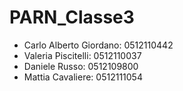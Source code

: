 # PARN_Classe3

- Carlo Alberto Giordano: 0512110442
- Valeria Piscitelli:     0512110037
- Daniele Russo:          0512109800
- Mattia Cavaliere:       0512111054
